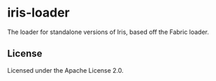 iris-loader
===========

The loader for standalone versions of Iris, based off the Fabric loader.

## License

Licensed under the Apache License 2.0.
